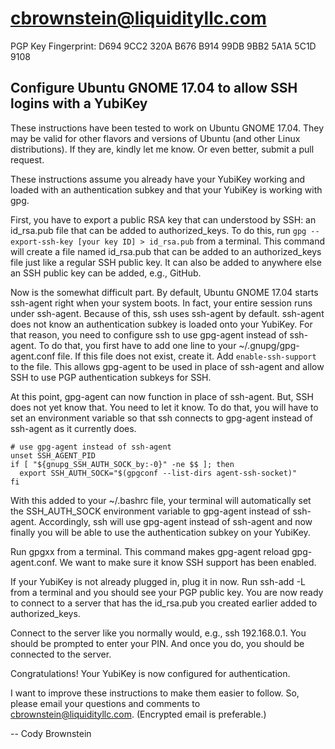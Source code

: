 # cbrownstein@liquidityllc.com
PGP Key Fingerprint: D694 9CC2 320A B676 B914 99DB 9BB2 5A1A 5C1D 9108

## Configure Ubuntu GNOME 17.04 to allow SSH logins with a YubiKey
These instructions have been tested to work on Ubuntu GNOME 17.04. They may be
valid for other flavors and versions of Ubuntu (and other Linux
distributions). If they are, kindly let me know. Or even better, submit a pull
request.

These instructions assume you already have your YubiKey working and loaded
with an authentication subkey and that your YubiKey is working with gpg.

First, you have to export a public RSA key that can understood by SSH: an
id_rsa.pub file that can be added to authorized_keys. To do this, run `gpg
--export-ssh-key [your key ID] > id_rsa.pub` from a terminal. This command
will create a file named id_rsa.pub that can be added to an authorized_keys
file just like a regular SSH public key. It can also be added to anywhere else
an SSH public key can be added, e.g., GitHub.

Now is the somewhat difficult part. By default, Ubuntu GNOME 17.04 starts
ssh-agent right when your system boots. In fact, your entire session runs
under ssh-agent. Because of this, ssh uses ssh-agent by default. ssh-agent
does not know an authentication subkey is loaded onto your YubiKey. For that
reason, you need to configure ssh to use gpg-agent instead of ssh-agent. To do
that, you first have to add one line to your ~/.gnupg/gpg-agent.conf file. If
this file does not exist, create it. Add `enable-ssh-support` to the file.
This allows gpg-agent to be used in place of ssh-agent and allow SSH to use
PGP authentication subkeys for SSH.

At this point, gpg-agent can now function in place of ssh-agent. But, SSH does
not yet know that. You need to let it know. To do that, you will have to set
an environment variable so that ssh connects to gpg-agent instead of ssh-agent
as it currently does.

```shell
# use gpg-agent instead of ssh-agent
unset SSH_AGENT_PID
if [ "${gnupg_SSH_AUTH_SOCK_by:-0}" -ne $$ ]; then
  export SSH_AUTH_SOCK="$(gpgconf --list-dirs agent-ssh-socket)"
fi
```

With this added to your ~/.bashrc file, your terminal will automatically
set the SSH_AUTH_SOCK environment variable to gpg-agent instead of ssh-agent.
Accordingly, ssh will use gpg-agent instead of ssh-agent and now finally you
will be able to use the authentication subkey on your YubiKey.

Run gpgxx from a terminal. This command makes gpg-agent reload gpg-agent.conf.
We want to make sure it know SSH support has been enabled.

If your YubiKey is not already plugged in, plug it in now. Run ssh-add -L from
a terminal and you should see your PGP public key. You are now ready to
connect to a server that has the id_rsa.pub you created earlier added to
authorized_keys.

Connect to the server like you normally would, e.g., ssh 192.168.0.1. You
should be prompted to enter your PIN. And once you do, you should be connected
to the server.

Congratulations! Your YubiKey is now configured for authentication.

I want to improve these instructions to make them easier to follow. So, please
email your questions and comments to
[cbrownstein@liquidityllc.com](mailto:cbrownstein@liquidityllc.com).
(Encrypted email is preferable.)

-- Cody Brownstein
